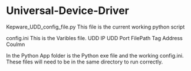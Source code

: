 # Universal-Device-Driver


Kepware_UDD_config_file.py
    This file is the current working python script

config.ini
    This is the Varibles file.
        UDD IP
        UDD Port
        FilePath
        Tag Address Coulmn

In the Python App folder is the Python exe file and the working config.ini.
    These files will need to be in the same directory to run correctly.